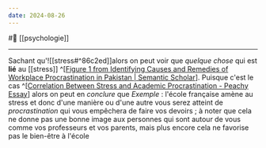 ```yaml
---
date: 2024-08-26
---
```

#🌱 [[psychologie]]

---
Sachant qu'![[stress#^86c2ed]]alors on peut voir que *quelque chose* qui est **lié** au [[stress]] ^[[Figure 1 from Identifying Causes and Remedies of Workplace Procrastination in Pakistan | Semantic Scholar](https://www.semanticscholar.org/paper/Identifying-Causes-and-Remedies-of-Workplace-in-Shaikh-Shaikh/500fec674fdf8c4f1bbd597a8fbd5fba8c974671/figure/0)]. Puisque c'est le cas ^[[Correlation Between Stress and Academic Procrastination - Peachy Essay](https://peachyessay.com/sample-essay/correlation-between-stress-and-academic-procrastination/?utm_source=rss&utm_medium=rss&utm_campaign=correlation-between-stress-and-academic-procrastination)] alors on peut en *conclure* que 
*Exemple* : l'école française amène au stress et donc d'une manière ou d'une autre vous serez atteint de *procrastination* qui vous empêchera de faire vos devoirs ; à noter que cela ne donne pas une bonne image aux personnes qui sont autour de vous comme vos professeurs et vos parents, mais plus encore cela ne favorise pas le bien-être à l'école